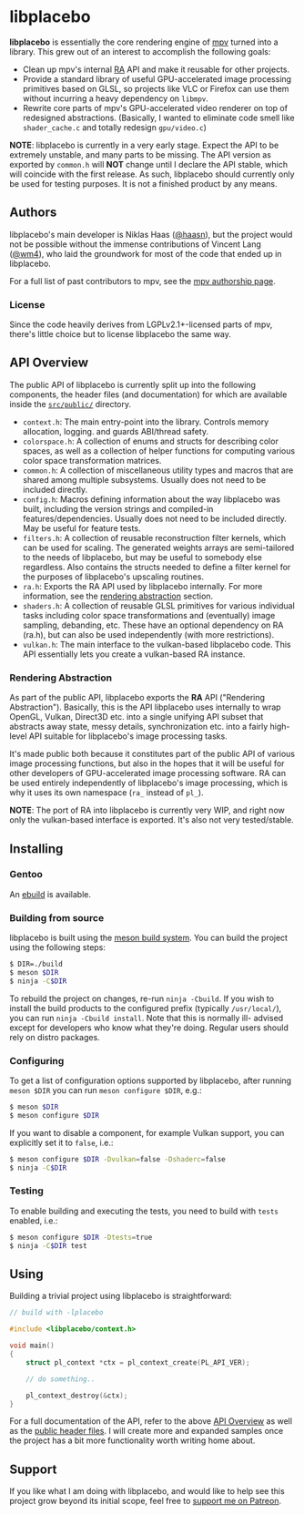 # libplacebo

**libplacebo** is essentially the core rendering engine of
[mpv](https://mpv.io) turned into a library. This grew out of an interest to
accomplish the following goals:

- Clean up mpv's internal [RA](#rendering-abstraction) API and make it reusable for other projects.
- Provide a standard library of useful GPU-accelerated image processing
  primitives based on GLSL, so projects like VLC or Firefox can use them
  without incurring a heavy dependency on `libmpv`.
- Rewrite core parts of mpv's GPU-accelerated video renderer on top of
  redesigned abstractions. (Basically, I wanted to eliminate code smell like
  `shader_cache.c` and totally redesign `gpu/video.c`)

**NOTE**: libplacebo is currently in a very early stage. Expect the API to be
extremely unstable, and many parts to be missing. The API version as exported
by `common.h` will **NOT** change until I declare the API stable, which will
coincide with the first release. As such, libplacebo should currently only
be used for testing purposes. It is not a finished product by any means.

## Authors

libplacebo's main developer is Niklas Haas
([@haasn](https://github.com/haasn)), but the project would not be possible
without the immense contributions of Vincent Lang
([@wm4](https://github.com/wm4)), who laid the groundwork for most of the code
that ended up in libplacebo.

For a full list of past contributors to mpv, see the [mpv authorship
page](https://github.com/mpv-player/mpv/graphs/contributors).

### License

Since the code heavily derives from LGPLv2.1+-licensed parts of mpv, there's
little choice but to license libplacebo the same way.

## API Overview

The public API of libplacebo is currently split up into the following
components, the header files (and documentation) for which are available
inside the [`src/public/`](src/public/) directory.

- `context.h`: The main entry-point into the library. Controls memory
  allocation, logging. and guards ABI/thread safety.
- `colorspace.h`: A collection of enums and structs for describing color
  spaces, as well as a collection of helper functions for computing various
  color space transformation matrices.
- `common.h`: A collection of miscellaneous utility types and macros that are
  shared among multiple subsystems. Usually does not need to be included
  directly.
- `config.h`: Macros defining information about the way libplacebo was built,
  including the version strings and compiled-in features/dependencies. Usually
  does not need to be included directly. May be useful for feature tests.
- `filters.h`: A collection of reusable reconstruction filter kernels, which
  can be used for scaling. The generated weights arrays are semi-tailored to
  the needs of libplacebo, but may be useful to somebody else regardless. Also
  contains the structs needed to define a filter kernel for the purposes of
  libplacebo's upscaling routines.
- `ra.h`: Exports the RA API used by libplacebo internally. For more
  information, see the [rendering abstraction](#rendering-abstraction)
  section.
- `shaders.h`: A collection of reusable GLSL primitives for various individual
  tasks including color space transformations and (eventually) image sampling,
  debanding, etc. These have an optional dependency on RA (ra.h), but can also
  be used independently (with more restrictions).
- `vulkan.h`: The main interface to the vulkan-based libplacebo code. This
  API essentially lets you create a vulkan-based RA instance.

### Rendering Abstraction

As part of the public API, libplacebo exports the **RA** API ("Rendering
Abstraction"). Basically, this is the API libplacebo uses internally to wrap
OpenGL, Vulkan, Direct3D etc. into a single unifying API subset that abstracts
away state, messy details, synchronization etc. into a fairly high-level API
suitable for libplacebo's image processing tasks.

It's made public both because it constitutes part of the public API of various
image processing functions, but also in the hopes that it will be useful for
other developers of GPU-accelerated image processing software. RA can be used
entirely independently of libplacebo's image processing, which is why it
uses its own namespace (`ra_` instead of `pl_`).

**NOTE**: The port of RA into libplacebo is currently very WIP, and right now
only the vulkan-based interface is exported. It's also not very tested/stable.

## Installing

### Gentoo

An [ebuild](etc/libplacebo-9999.ebuild) is available.

### Building from source

libplacebo is built using the [meson build system](http://mesonbuild.com/).
You can build the project using the following steps:

```bash
$ DIR=./build
$ meson $DIR
$ ninja -C$DIR
```

To rebuild the project on changes, re-run `ninja -Cbuild`. If you wish to
install the build products to the configured prefix (typically `/usr/local/`),
you can run `ninja -Cbuild install`. Note that this is normally ill- advised
except for developers who know what they're doing. Regular users should rely
on distro packages.

### Configuring

To get a list of configuration options supported by libplacebo, after running
`meson $DIR` you can run `meson configure $DIR`, e.g.:

```bash
$ meson $DIR
$ meson configure $DIR
```

If you want to disable a component, for example Vulkan support, you can
explicitly set it to `false`, i.e.:

```bash
$ meson configure $DIR -Dvulkan=false -Dshaderc=false
$ ninja -C$DIR
```

### Testing

To enable building and executing the tests, you need to build with
`tests` enabled, i.e.:

```bash
$ meson configure $DIR -Dtests=true
$ ninja -C$DIR test
```

## Using

Building a trivial project using libplacebo is straightforward:

```c
// build with -lplacebo

#include <libplacebo/context.h>

void main()
{
    struct pl_context *ctx = pl_context_create(PL_API_VER);

    // do something..

    pl_context_destroy(&ctx);
}
```

For a full documentation of the API, refer to the above [API
Overview](#api-overview) as well as the [public header files](src/public/). I
will create more and expanded samples once the project has a bit more
functionality worth writing home about.

## Support

If you like what I am doing with libplacebo, and would like to help see this
project grow beyond its initial scope, feel free to
[support me on Patreon](https://www.patreon.com/haasn).

